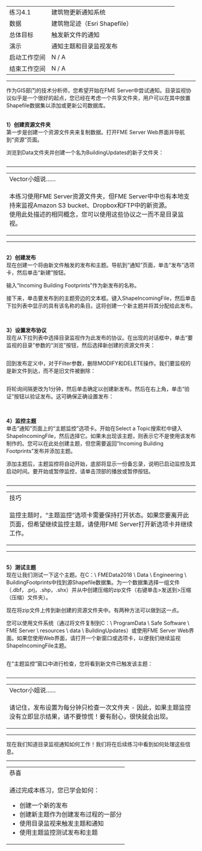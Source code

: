   <div id="readme" class="readme blob instapaper_body">
    <article class="markdown-body entry-content" itemprop="text">
<table>
<tbody><tr>
<td width="25%">
<i></i><font style="vertical-align: inherit;"><font style="vertical-align: inherit;">
练习4.1
</font></font></td>
<td><font style="vertical-align: inherit;"><font style="vertical-align: inherit;">
建筑物更新通知系统
</font></font></td>
</tr>
<tr>
<td><font style="vertical-align: inherit;"><font style="vertical-align: inherit;">数据</font></font></td>
<td><font style="vertical-align: inherit;"><font style="vertical-align: inherit;">建筑物足迹（Esri Shapefile）</font></font></td>
</tr>
<tr>
<td><font style="vertical-align: inherit;"><font style="vertical-align: inherit;">总体目标</font></font></td>
<td><font style="vertical-align: inherit;"><font style="vertical-align: inherit;">触发新文件的通知</font></font></td>
</tr>
<tr>
<td><font style="vertical-align: inherit;"><font style="vertical-align: inherit;">演示</font></font></td>
<td><font style="vertical-align: inherit;"><font style="vertical-align: inherit;">通知主题和目录监视发布</font></font></td>
</tr>
<tr>
<td><font style="vertical-align: inherit;"><font style="vertical-align: inherit;">启动工作空间</font></font></td>
<td><font style="vertical-align: inherit;"><font style="vertical-align: inherit;">N / A</font></font></td>
</tr>
<tr>
<td><font style="vertical-align: inherit;"><font style="vertical-align: inherit;">结束工作空间</font></font></td>
<td><font style="vertical-align: inherit;"><font style="vertical-align: inherit;">N / A</font></font></td>
</tr>
</tbody></table>
<hr>
<p><font style="vertical-align: inherit;"><font style="vertical-align: inherit;">作为GIS部门的技术分析师，您希望开始在FME Server中尝试通知。</font><font style="vertical-align: inherit;">目录监视协议似乎是一个很好的起点，您已经在考虑一个共享文件夹，用户可以在其中放置Shapefile数据集以添加或更新公司数据库。</font></font></p>
<p><br><strong><font style="vertical-align: inherit;"><font style="vertical-align: inherit;">1）创建资源文件夹</font></font></strong>
<br><font style="vertical-align: inherit;"><font style="vertical-align: inherit;">第一步是创建一个资源文件夹来复制数据。</font><font style="vertical-align: inherit;">打开FME Server Web界面并导航到“资源”页面。</font></font></p>
<p><font style="vertical-align: inherit;"><font style="vertical-align: inherit;">浏览到Data文件夹并创建一个名为BuildingUpdates的新子文件夹：</font></font></p>
<p><a target="_blank" rel="noopener noreferrer" href="./Images/Img4.400.Ex1.NewDataFolder.png"><img src="./Images/Img4.400.Ex1.NewDataFolder.png" alt="" style="max-width:100%;"></a></p>
<hr>

<table>
<tbody><tr>
<td>
<i></i><font style="vertical-align: inherit;"><font style="vertical-align: inherit;">
Vector小姐说......
</font></font></td>
</tr>
<tr>
<td><font style="vertical-align: inherit;"><font style="vertical-align: inherit;">

本练习使用FME Server资源文件夹，但FME Server中中也有本地支持来监视Amazon S3 bucket、Dropbox和FTP中的新资源。
</font></font><br><font style="vertical-align: inherit;"><font style="vertical-align: inherit;">使用此处描述的相同概念，您可以使用这些协议之一而不是目录监视。
</font></font></td>
</tr>
</tbody></table>
<hr>
<p><br><strong><font style="vertical-align: inherit;"><font style="vertical-align: inherit;">2）创建发布</font></font></strong>
<br><font style="vertical-align: inherit;">现在创建一个将由新文件触发的发布和主题。</font><font style="vertical-align: inherit;">导航到“通知”页面，单击“发布”选项卡，然后单击“新建”按钮。</font></font></p>
<p><font style="vertical-align: inherit;"><font style="vertical-align: inherit;">输入“Incoming Building Footprints”作为新发布的名称。</font></font></p>
<p><font style="vertical-align: inherit;"><font style="vertical-align: inherit;">接下来，单击要发布到的主题旁边的文本框。</font><font style="vertical-align: inherit;">键入ShapeIncomingFile，然后单击下拉列表中显示的具有该名称的条目。</font><font style="vertical-align: inherit;">这将创建一个新主题并将其分配给此发布。</font></font></p>
<p><a target="_blank" rel="noopener noreferrer" href="./Images/Img4.401.Ex1.NewPublicationDialog.png"><img src="./Images/Img4.401.Ex1.NewPublicationDialog.png" alt="" style="max-width:100%;"></a></p>
<p><br><strong><font style="vertical-align: inherit;"><font style="vertical-align: inherit;">3）设置发布协议</font></font></strong>
<br><font style="vertical-align: inherit;"><font style="vertical-align: inherit;">现在从下拉列表中选择目录监视作为此发布的协议。</font><font style="vertical-align: inherit;">在出现的对话框中，单击“要监视的目录”参数的“浏览”按钮，然后选择新创建的资源文件夹：</font></font></p>
<p><a target="_blank" rel="noopener noreferrer" href="./Images/Img4.402.Ex1.DirectoryToWatch.png"><img src="./Images/Img4.402.Ex1.DirectoryToWatch.png" alt="" style="max-width:100%;"></a></p>
<p><font style="vertical-align: inherit;"><font style="vertical-align: inherit;">回到发布定义中，对于Filter参数，删除MODIFY和DELETE操作。</font><font style="vertical-align: inherit;">我们要监视的是新文件到达，而不是旧文件被删除：</font></font></p>
<p><a target="_blank" rel="noopener noreferrer" href="./Images/Img4.403.Ex1.DirectoryWatchFilters.png"><img src="./Images/Img4.403.Ex1.DirectoryWatchFilters.png" alt="" style="max-width:100%;"></a></p>
<p><font style="vertical-align: inherit;"><font style="vertical-align: inherit;">将轮询间隔更改为1分钟，然后单击确定以创建新发布。</font><font style="vertical-align: inherit;">然后在右上角，单击“验证”按钮以验证发布。</font><font style="vertical-align: inherit;">这可确保正确设置发布：</font></font></p>
<p><a target="_blank" rel="noopener noreferrer" href="./Images/Img4.404.Ex1.CompletedDirectoryWatch.png"><img src="./Images/Img4.404.Ex1.CompletedDirectoryWatch.png" alt="" style="max-width:100%;"></a></p>
<p><br><strong><font style="vertical-align: inherit;"><font style="vertical-align: inherit;">4）监控主题</font></font></strong>
<br><font style="vertical-align: inherit;"><font style="vertical-align: inherit;">单击“通知”页面上的“主题监控”选项卡。</font><font style="vertical-align: inherit;">开始在Select a Topic搜索栏中键入ShapeIncomingFile，然后选择它。</font><font style="vertical-align: inherit;">如果未出现该主题，则表示它不是使用该发布制作的。</font><font style="vertical-align: inherit;">您可以在此处创建主题，但您需要返回“Incoming Building Footprints”发布并添加主题。</font></font></p>
<p><font style="vertical-align: inherit;"><font style="vertical-align: inherit;">添加主题后，主题监控将自动开始，底部将显示一份备忘录，说明已启动监控及其启动时间。</font><font style="vertical-align: inherit;">要开始或暂停监控，请单击顶部的播放或暂停按钮。</font></font></p>
<p><a target="_blank" rel="noopener noreferrer" href="./Images/Img4.405.Ex1.DirectoryWatchTopicMonitoring.png"><img src="./Images/Img4.405.Ex1.DirectoryWatchTopicMonitoring.png" alt="" style="max-width:100%;"></a></p>
<hr>
 
<table>
<tbody><tr>
<td>
<i></i><font style="vertical-align: inherit;"><font style="vertical-align: inherit;">
技巧
</font></font></td>
</tr>
<tr>
<td><font style="vertical-align: inherit;"><font style="vertical-align: inherit;">

监控主题时，“主题监控”选项卡需要保持打开状态。</font><font style="vertical-align: inherit;">如果您要离开此页面，但希望继续监控主题，请使用FME Server打开新选项卡并继续工作。 

</font></font></td>
</tr>
</tbody></table>
<hr>
<p><br><strong><font style="vertical-align: inherit;"><font style="vertical-align: inherit;">5）测试主题</font></font></strong>
<br><font style="vertical-align: inherit;"><font style="vertical-align: inherit;">现在让我们测试一下这个主题。</font><font style="vertical-align: inherit;">在C：\ FMEData2018 \ Data \ Engineering \ BuildingFootprints中找到源Shapefile数据集。</font><font style="vertical-align: inherit;">为一个数据集选择一组文件（.dbf，.prj，.shp，.shx）并从中创建压缩的zip文件（右键单击&gt;发送到&gt;压缩（压缩）文件夹）。</font></font></p>
<p><font style="vertical-align: inherit;"><font style="vertical-align: inherit;">现在将zip文件上传到新创建的资源文件夹中。</font><font style="vertical-align: inherit;">有两种方法可以做到这一点。</font></font></p>
<p><font style="vertical-align: inherit;"><font style="vertical-align: inherit;">您可以使用文件系统（通过将文件复制到C：\ ProgramData \ Safe Software \ FME Server \ resources \ data \ BuildingUpdates）或使用FME Server Web界面。</font><font style="vertical-align: inherit;">如果您使用Web界面，请打开一个新窗口或选项卡，以便我们继续监视ShapeIncomingFile主题。</font></font></p>
<p><a target="_blank" rel="noopener noreferrer" href="./Images/Img4.406.Ex1.DirectoryWatchDataInFolder.png"><img src="./Images/Img4.406.Ex1.DirectoryWatchDataInFolder.png" alt="" style="max-width:100%;"></a></p>
<p><font style="vertical-align: inherit;"><font style="vertical-align: inherit;">在“主题监控”窗口中进行检查，您将看到新文件已触发该主题：</font></font></p>
<p><a target="_blank" rel="noopener noreferrer" href="./Images/Img4.407.Ex1.DirectoryWatchTopicMonitoringTriggered.png"><img src="./Images/Img4.407.Ex1.DirectoryWatchTopicMonitoringTriggered.png" alt="" style="max-width:100%;"></a></p>
<hr>

<table>
<tbody><tr>
<td>
<i></i><font style="vertical-align: inherit;"><font style="vertical-align: inherit;">
Vector小姐说......
</font></font></td>
</tr>
<tr>
<td><font style="vertical-align: inherit;"><font style="vertical-align: inherit;">

请记住，发布设置为每分钟只检查一次文件夹 - 因此，如果主题监控没有立即显示结果，请不要惊慌！</font><font style="vertical-align: inherit;">要有耐心，很快就会出现。
</font></font></td>
</tr>
</tbody></table>
<hr>
<p><font style="vertical-align: inherit;"><font style="vertical-align: inherit;">现在我们知道目录监视通知如何工作！</font><font style="vertical-align: inherit;">我们将在后续练习中看到如何处理这些信息。</font></font></p>
<hr>
 
<table>
<tbody><tr>
<td>
<i></i><font style="vertical-align: inherit;"><font style="vertical-align: inherit;">
恭喜
</font></font></td>
</tr>
<tr>
<td><font style="vertical-align: inherit;"><font style="vertical-align: inherit;">

通过完成本练习，您已学会如何：
</font></font><br>
<ul><li><font style="vertical-align: inherit;"><font style="vertical-align: inherit;">创建一个新的发布</font></font></li>
<li><font style="vertical-align: inherit;"><font style="vertical-align: inherit;">创建新主题作为创建发布过程的一部分</font></font></li>
<li><font style="vertical-align: inherit;"><font style="vertical-align: inherit;">使用目录监视来触发主题和通知</font></font></li>
<li><font style="vertical-align: inherit;"><font style="vertical-align: inherit;">使用主题监控测试发布和主题</font></font></li></ul>

</td>
</tr>
</tbody></table>   
</article>
  </div>
